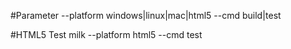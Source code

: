 #Parameter
--platform windows|linux|mac|html5
--cmd build|test

#HTML5 Test
milk --platform html5 --cmd test